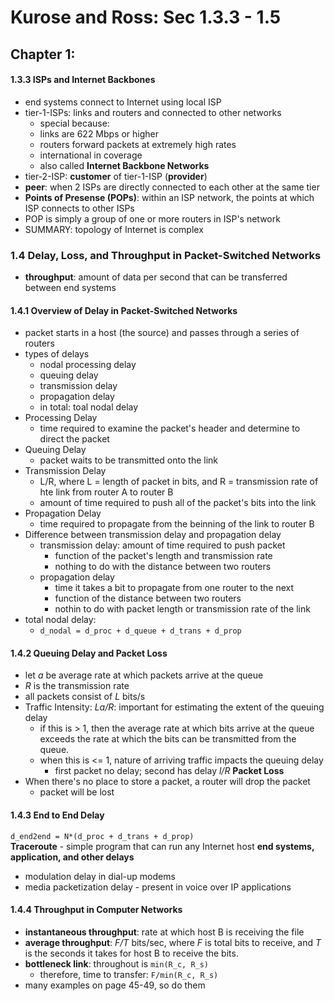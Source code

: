 # Kurose and Ross: Sec 1.3.3 - 1.5

## Chapter 1: 

#### 1.3.3 ISPs and Internet Backbones
* end systems connect to Internet using local ISP
* tier-1-ISPs: links and routers and connected to other networks
    - special because:
    - links are 622 Mbps or higher
    - routers forward packets at extremely high rates
    - international in coverage
    - also called **Internet Backbone Networks**
* tier-2-ISP: **customer** of tier-1-ISP (**provider**)
* **peer**: when 2 ISPs are directly connected to each other at the same tier
* **Points of Presense (POPs)**: within an ISP network, the points at which ISP connects to other ISPs
* POP is simply a group of one or more routers in ISP's network
* SUMMARY: topology of Internet is complex

### 1.4 Delay, Loss, and Throughput in Packet-Switched Networks
* **throughput**: amount of data per second that can be transferred between end systems

#### 1.4.1 Overview of Delay in Packet-Switched Networks
* packet starts in a host (the source) and passes through a series of routers
* types of delays
    - nodal processing delay
    - queuing delay
    - transmission delay
    - propagation delay
    - in total: toal nodal delay
* Processing Delay
    - time required to examine the packet's header and determine to direct the packet
* Queuing Delay
    - packet waits to be transmitted onto the link
* Transmission Delay
    - L/R, where L = length of packet in bits, and R = transmission rate of hte link from router A to router B
    - amount of time required to push all of the packet's bits into the link
* Propagation Delay
    - time required to propagate from the beinning of the link to router B
* Difference between transmission delay and propagation delay
    - transmission delay: amount of time required to push packet
        + function of the packet's length and transmission rate
        + nothing to do with the distance between two routers
    - propagation delay
        + time it takes a bit to propagate from one router to the next
        + function of the distance between two routers
        + nothin to do with packet length or transmission rate of the link
* total nodal delay:
    - `d_nodal = d_proc + d_queue + d_trans + d_prop`

#### 1.4.2 Queuing Delay and Packet Loss
* let _a_ be average rate at which packets arrive at the queue
* _R_ is the transmission rate
* all packets consist of _L_ bits/s
* Traffic Intensity: _La/R_: important for estimating the extent of the queuing delay
    - if this is > 1, then the average rate at which bits arrive at the queue exceeds the rate at which the bits can be transmitted from the queue.
    - when this is <= 1, nature of arriving traffic impacts the queuing delay
        + first packet no delay; second has delay _l/R_
**Packet Loss**  
* When there's no place to store a packet, a router will drop the packet
    - packet will be lost

#### 1.4.3 End to End Delay
`d_end2end = N*(d_proc + d_trans + d_prop)`  
**Traceroute**
    - simple program that can run any Internet host
**end systems, application, and other delays**
* modulation delay in dial-up modems
* media packetization delay - present in voice over IP applications

#### 1.4.4 Throughput in Computer Networks
* **instantaneous throughput**: rate at which host B is receiving the file
* **average throughput**: _F/T_ bits/sec, where _F_ is total bits to receive, and _T_ is the seconds it takes for host B to receive the bits.
* **bottleneck link**: throughout is `min(R_c, R_s)`
    - therefore, time to transfer: `F/min(R_c, R_s)`
* many examples on page 45-49, so do them